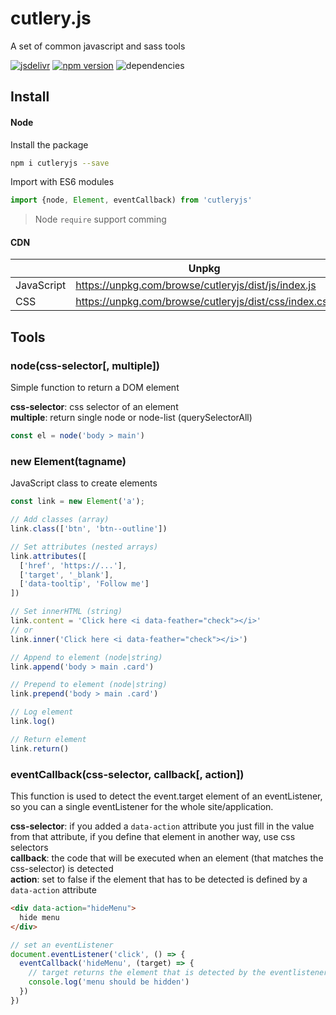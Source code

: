 # cutlery.js
A set of common javascript and sass tools

[![jsdelivr](https://data.jsdelivr.com/v1/package/npm/cutleryjs/badge)](https://cdn.jsdelivr.net/npm/cutleryjs/dist/) [![npm version](https://badge.fury.io/js/cutleryjs.svg)](https://www.npmjs.com/package/cutleryjs) ![dependencies](https://david-dm.org/lennertderyck/cutlery.js.svg)

## Install
#### Node
Install the package
```bash
npm i cutleryjs --save
```
Import with ES6 modules
```js
import {node, Element, eventCallback) from 'cutleryjs'
```

> Node ```require``` support comming

#### CDN
|          |Unpkg|jsDelivr|
|----------|-----|--------|
|JavaScript|https://unpkg.com/browse/cutleryjs/dist/js/index.js|https://cdn.jsdelivr.net/npm/cutleryjs@1.1.3/dist/js/index.js|
|CSS       |https://unpkg.com/browse/cutleryjs/dist/css/index.css|https://cdn.jsdelivr.net/npm/cutleryjs@1.1.3/dist/css/index.css|

## Tools
### node(css-selector[, multiple])
Simple function to return a DOM element

**css-selector**: <string> css selector of an element<br>
**multiple**: <boolean> return single node or node-list (querySelectorAll)

```js
const el = node('body > main')
```

### new Element(tagname)
JavaScript class to create elements

```js
const link = new Element('a');

// Add classes (array)
link.class(['btn', 'btn--outline'])

// Set attributes (nested arrays)
link.attributes([
  ['href', 'https://...'],
  ['target', '_blank'],
  ['data-tooltip', 'Follow me']
])

// Set innerHTML (string)
link.content = 'Click here <i data-feather="check"></i>'
// or
link.inner('Click here <i data-feather="check"></i>')

// Append to element (node|string)
link.append('body > main .card')

// Prepend to element (node|string)
link.prepend('body > main .card')

// Log element
link.log()

// Return element
link.return()
```

### eventCallback(css-selector, callback[, action])
This function is used to detect the event.target element of an eventListener, so you can a single eventListener for the whole site/application.

**css-selector**: <string> if you added a ```data-action``` attribute you just fill in the value from that attribute, if you define that element in another way, use css selectors<br>
**callback**: the code that will be executed when an element (that matches the css-selector) is detected<br>
**action**: set to false if the element that has to be detected is defined by a ```data-action``` attribute
  
```html
<div data-action="hideMenu">
  hide menu
</div>

```

```js
// set an eventListener
document.eventListener('click', () => {
  eventCallback('hideMenu', (target) => {
    // target returns the element that is detected by the eventlistener
    console.log('menu should be hidden')
  })
})
```



